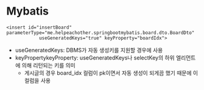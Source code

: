 # Mybatis

```
<insert id="insertBoard" parameterType="me.helpeachother.springbootmybatis.board.dto.BoardDto"
            useGeneratedKeys="true" keyProperty="boardIdx">
```
- useGeneratedKeys: DBMS가 자동 생성키를 지원할 경우에 사용
- keyPropertykeyProperty: useGeneratedKeys나 selectKey의 하위 엘리먼트에 의해 리턴되는 키를 의미
    - 게시글의 경우 board_idx 컬럼이 pk이면서 자동 생성이 되게끔 했기 때문에 이 컬럼을 사용